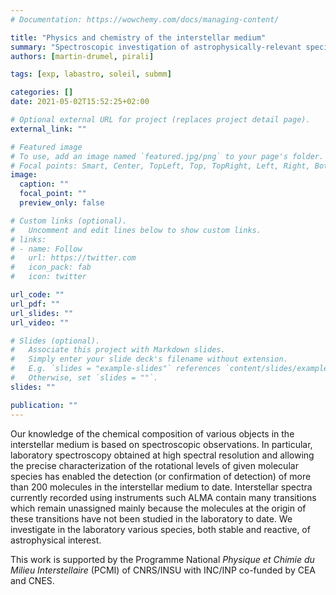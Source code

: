 ```yaml
---
# Documentation: https://wowchemy.com/docs/managing-content/

title: "Physics and chemistry of the interstellar medium"
summary: "Spectroscopic investigation of astrophysically-relevant species from the millimeter-wave to the far-infrared domain"
authors: [martin-drumel, pirali]

tags: [exp, labastro, soleil, submm]

categories: []
date: 2021-05-02T15:52:25+02:00

# Optional external URL for project (replaces project detail page).
external_link: ""

# Featured image
# To use, add an image named `featured.jpg/png` to your page's folder.
# Focal points: Smart, Center, TopLeft, Top, TopRight, Left, Right, BottomLeft, Bottom, BottomRight.
image:
  caption: ""
  focal_point: ""
  preview_only: false

# Custom links (optional).
#   Uncomment and edit lines below to show custom links.
# links:
# - name: Follow
#   url: https://twitter.com
#   icon_pack: fab
#   icon: twitter

url_code: ""
url_pdf: ""
url_slides: ""
url_video: ""

# Slides (optional).
#   Associate this project with Markdown slides.
#   Simply enter your slide deck's filename without extension.
#   E.g. `slides = "example-slides"` references `content/slides/example-slides.md`.
#   Otherwise, set `slides = ""`.
slides: ""

publication: ""
---
```


Our knowledge of the chemical composition of various objects in the interstellar medium is based on spectroscopic observations. In particular, laboratory spectroscopy obtained at high spectral resolution and allowing the precise characterization of the rotational levels of given molecular species has enabled the detection (or confirmation of detection) of more than 200 molecules in the interstellar medium to date. Interstellar spectra currently recorded using instruments such ALMA contain many transitions which remain unassigned mainly because the molecules at the origin of these transitions have not been studied in the laboratory to date.
We investigate in the laboratory various species, both stable and reactive, of astrophysical interest.

This work is supported by the Programme National *Physique et Chimie du Milieu Interstellaire* (PCMI) of CNRS/INSU with INC/INP co-funded by CEA and CNES.
